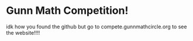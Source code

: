 # Gunn Math Competition!

idk how you found the github but go to compete.gunnmathcircle.org to see the website!!!!
